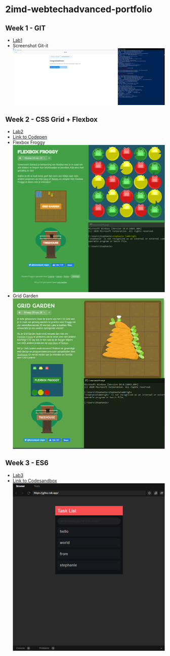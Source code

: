# 2imd-webtechadvanced-portfolio

## Week 1 - GIT
- [Lab1](./lab1-git/README.MD)
- Screenshot Git-it
![Git-it](./lab1-git/git-screenshot.PNG)

## Week 2 - CSS Grid + Flexbox
- [Lab2](./lab2/README.md)
- [Link to Codepen](https://codepen.io/Tauriel/pen/ExNoyGv)
- Flexbox Froggy 
![flexbox-froggy](./lab2/flexbox-froggy.PNG)
- Grid Garden 
![grid-garden](./lab2/grid-garden.PNG)

## Week 3 - ES6 
- [Lab3](./lab3/README.md)
- [Link to Codesandbox](https://codesandbox.io/s/lab3-todo-app-forked-jg9xz?file=/index.html)
![ES6](./lab3/es6.PNG)